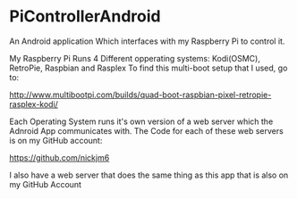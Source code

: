 # PiControllerAndroid
An Android application Which interfaces with my Raspberry Pi to control it.

My Raspberry Pi Runs 4 Different opperating systems: Kodi(OSMC), RetroPie, Raspbian and Rasplex
To find this multi-boot setup that I used, go to:
  
  http://www.multibootpi.com/builds/quad-boot-raspbian-pixel-retropie-rasplex-kodi/

Each Operating System runs it's own version of a web server which the Adnroid App communicates with.
The Code for each of these web servers is on my GitHub account:

  https://github.com/nickjm6
  
I also have a web server that does the same thing as this app that is also on my GitHub Account
